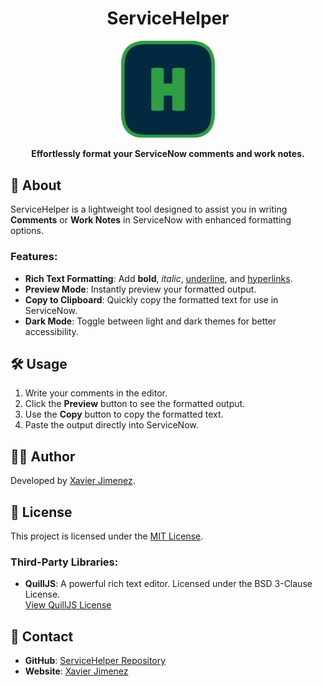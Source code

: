 <h1 align="center">ServiceHelper</h1>

<p align="center">
  <img src="assets/favicon.png" alt="ServiceHelper logo" width="150" />
</p>

<p align="center">
  <b>Effortlessly format your ServiceNow comments and work notes.</b>
</p>


## 🚀 About

ServiceHelper is a lightweight tool designed to assist you in writing **Comments** or **Work Notes** in ServiceNow with enhanced formatting options. 

### Features:
- **Rich Text Formatting**: Add **bold**, *italic*, <u>underline</u>, and [hyperlinks](#).
- **Preview Mode**: Instantly preview your formatted output.
- **Copy to Clipboard**: Quickly copy the formatted text for use in ServiceNow.
- **Dark Mode**: Toggle between light and dark themes for better accessibility.

## 🛠️ Usage

1. Write your comments in the editor.
2. Click the **Preview** button to see the formatted output.
3. Use the **Copy** button to copy the formatted text.
4. Paste the output directly into ServiceNow.


## 👨‍💻 Author

Developed by [Xavier Jimenez](https://github.com/xman601).

## 📜 License

This project is licensed under the [MIT License](https://opensource.org/licenses/MIT).

### Third-Party Libraries:
- **QuillJS**: A powerful rich text editor. Licensed under the BSD 3-Clause License.  
  [View QuillJS License](https://github.com/quilljs/quill/blob/develop/LICENSE)

## 📧 Contact

- **GitHub**: [ServiceHelper Repository](https://github.com/xman601/ServiceNowHelper)
- **Website**: [Xavier Jimenez](https://xavierj.me)